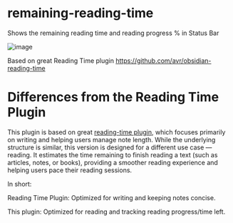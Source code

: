 # remaining-reading-time
Shows the remaining reading time and reading progress % in Status Bar

![image](https://github.com/user-attachments/assets/72e9a669-f9ed-4fa9-b09c-883ea8826f41)

Based on great Reading Time plugin https://github.com/avr/obsidian-reading-time
# Differences from the Reading Time Plugin

This plugin is based on great [reading-time plugin](https://github.com/avr/obsidian-reading-time), which focuses primarily on writing and helping users manage note length. While the underlying structure is similar, this version is designed for a different use case — reading.
It estimates the time remaining to finish reading a text (such as articles, notes, or books), providing a smoother reading experience and helping users pace their reading sessions.

In short:

Reading Time Plugin: Optimized for writing and keeping notes concise.

This plugin: Optimized for reading and tracking reading progress/time left.
